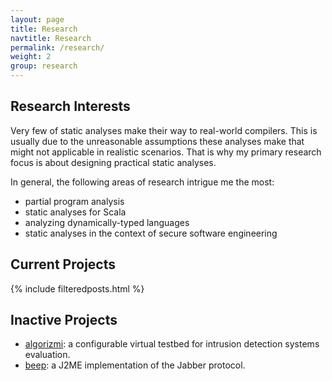 ```yaml
---
layout: page
title: Research
navtitle: Research
permalink: /research/
weight: 2
group: research
---
```


## Research Interests ##
Very few of static analyses make their way to real-world compilers. This is usually due to the unreasonable 
assumptions these analyses make that might not applicable in realistic scenarios. That is why my primary research 
focus is about designing practical static analyses.

In general, the following areas of research intrigue me the most:

* partial program analysis
* static analyses for Scala
* analyzing dynamically-typed languages
* static analyses in the context of secure software engineering


## Current Projects ##
{% include filteredposts.html %}


## Inactive Projects ##

* <a href="http://sourceforge.net/projects/algorizmi/" target="_blank">algorizmi</a>: a configurable virtual testbed for intrusion detection systems evaluation.
* <a href="http://sourceforge.net/projects/beep/" target="_blank">beep</a>: a J2ME implementation of the Jabber protocol.
